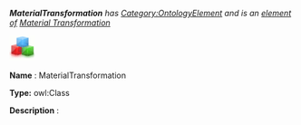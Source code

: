 ___MaterialTransformation__ 
 has
 [Category:OntologyElement](../../Category/OntologyElement "Category:OntologyElement") 
 and is an
 [element of](../../Property/ElementOf "Property:ElementOf") 
[Material Transformation](../../Submissions/Material_Transformation "Submissions:Material Transformation")_




  





[![Class](../images/thumb/2/27/Class.gif/45px-Class.gif)](../../Image/Class.gif "Class")


__Name__ 
 : MaterialTransformation
 



__Type:__ 
 owl:Class
 



__Description__ 
 :